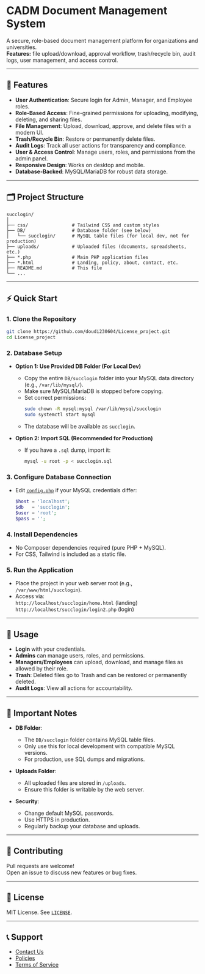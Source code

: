 # CADM Document Management System

A secure, role-based document management platform for organizations and universities.  
**Features:** file upload/download, approval workflow, trash/recycle bin, audit logs, user management, and access control.

---

## 🚀 Features

- **User Authentication**: Secure login for Admin, Manager, and Employee roles.
- **Role-Based Access**: Fine-grained permissions for uploading, modifying, deleting, and sharing files.
- **File Management**: Upload, download, approve, and delete files with a modern UI.
- **Trash/Recycle Bin**: Restore or permanently delete files.
- **Audit Logs**: Track all user actions for transparency and compliance.
- **User & Access Control**: Manage users, roles, and permissions from the admin panel.
- **Responsive Design**: Works on desktop and mobile.
- **Database-Backed**: MySQL/MariaDB for robust data storage.

---

## 🗂️ Project Structure

```
succlogin/
│
├── css/                # Tailwind CSS and custom styles
├── DB/                 # Database folder (see below)
│   └── succlogin/      # MySQL table files (for local dev, not for production)
├── uploads/            # Uploaded files (documents, spreadsheets, etc.)
├── *.php               # Main PHP application files
├── *.html              # Landing, policy, about, contact, etc.
├── README.md           # This file
└── ...
```

---

## ⚡ Quick Start

### 1. Clone the Repository

```bash
git clone https://github.com/doudi230604/License_project.git
cd License_project
```

### 2. Database Setup

- **Option 1: Use Provided DB Folder (For Local Dev)**
  - Copy the entire `DB/succlogin` folder into your MySQL data directory (e.g., `/var/lib/mysql/`).
  - Make sure MySQL/MariaDB is stopped before copying.
  - Set correct permissions:  
    ```bash
    sudo chown -R mysql:mysql /var/lib/mysql/succlogin
    sudo systemctl start mysql
    ```
  - The database will be available as `succlogin`.

- **Option 2: Import SQL (Recommended for Production)**
  - If you have a `.sql` dump, import it:
    ```bash
    mysql -u root -p < succlogin.sql
    ```

### 3. Configure Database Connection

- Edit [`config.php`](config.php) if your MySQL credentials differ:
  ```php
  $host = 'localhost';
  $db   = 'succlogin';
  $user = 'root';
  $pass = '';
  ```

### 4. Install Dependencies

- No Composer dependencies required (pure PHP + MySQL).
- For CSS, Tailwind is included as a static file.

### 5. Run the Application

- Place the project in your web server root (e.g., `/var/www/html/succlogin`).
- Access via:  
  `http://localhost/succlogin/home.html` (landing)  
  `http://localhost/succlogin/login2.php` (login)

---

## 📝 Usage

- **Login** with your credentials.
- **Admins** can manage users, roles, and permissions.
- **Managers/Employees** can upload, download, and manage files as allowed by their role.
- **Trash**: Deleted files go to Trash and can be restored or permanently deleted.
- **Audit Logs**: View all actions for accountability.

---

## 📁 Important Notes

- **DB Folder**:  
  - The `DB/succlogin` folder contains MySQL table files.  
  - Only use this for local development with compatible MySQL versions.
  - For production, use SQL dumps and migrations.

- **Uploads Folder**:  
  - All uploaded files are stored in `/uploads`.
  - Ensure this folder is writable by the web server.

- **Security**:  
  - Change default MySQL passwords.
  - Use HTTPS in production.
  - Regularly backup your database and uploads.

---

## 🤝 Contributing

Pull requests are welcome!  
Open an issue to discuss new features or bug fixes.

---

## 📄 License

MIT License. See [`LICENSE`](LICENSE).

---

## 📞 Support

- [Contact Us](contactus.html)
- [Policies](policies.html)
- [Terms of Service](termesService.html)
